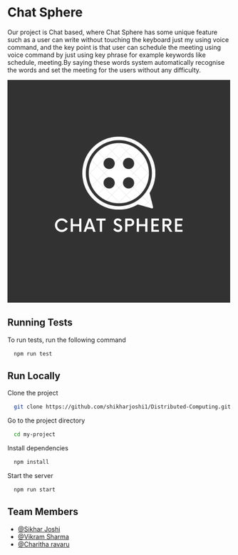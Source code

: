 
# Chat Sphere

Our project is Chat based, where Chat Sphere has some unique feature such as a user can write without touching the keyboard just my using voice command, and the key point is that user can schedule the meeting using voice command by just using key phrase for example keywords like schedule, meeting.By saying these words system automatically recognise the words and set the meeting for the users without any difficulty.

![Logo](Chatsphere.png)


## Running Tests

To run tests, run the following command

```bash
  npm run test
```


## Run Locally

Clone the project

```bash
  git clone https://github.com/shikharjoshi1/Distributed-Computing.git
```

Go to the project directory

```bash
  cd my-project
```

Install dependencies

```bash
  npm install
```

Start the server

```bash
  npm run start
```



## Team Members

- [@Sikhar Joshi](https://github.com/shikharjoshi1)
- [@Vikram Sharma](https://github.com/VikramSharma017)
- [@Charitha ravaru]()

